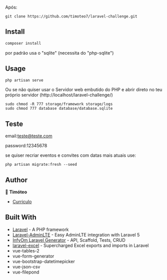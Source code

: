 Após:
```
git clone https://github.com/timoteo7/laravel-challenge.git
```

## Install

```sh
composer install
```

por padrão usa o "sqlite" (necessita do "php-sqlite")

## Usage

```sh
php artisan serve
```

Ou se não quiser usar o Servidor web embutido do PHP e abrir direto no teu próprio servidor (http://localhost/laravel-challenge/)

```
sudo chmod -R 777 storage/framework storage/logs
sudo chmod 777 database database/database.sqlite
```

## Teste

email:teste@teste.com

password:12345678

se quiser recriar eventos e convites com datas mais atuais use:

```
php artisan migrate:fresh --seed
```

## Author

👤 **Timóteo**

* [Curriculo](http://www.letraplac.com.br/timoteo/)

## Built With

* [Laravel](https://github.com/laravel/laravel) - A PHP framework
* [Laravel-AdminLTE](https://github.com/jeroennoten/Laravel-AdminLTE) - Easy AdminLTE integration with Laravel 5 
* [InfyOm Laravel Generator](https://github.com/InfyOmLabs/laravel-generator) - API, Scaffold, Tests, CRUD
* [laravel-excel](https://github.com/Maatwebsite/Laravel-Excel) - Supercharged Excel exports and imports in Laravel
* vue-tables-2
* vue-form-generator
* vue-bootstrap-datetimepicker
* vue-json-csv
* vue-filepond
